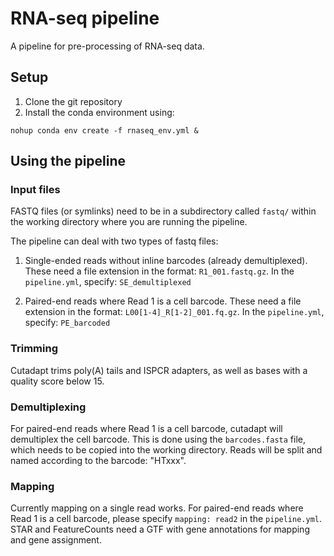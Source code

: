 # RNA-seq pipeline

A pipeline for pre-processing of RNA-seq data.

## Setup

1. Clone the git repository
2. Install the conda environment using:
```
nohup conda env create -f rnaseq_env.yml &
```

## Using the pipeline

### Input files

FASTQ files (or symlinks) need to be in a subdirectory called `fastq/` within the working directory where you are running the pipeline.

The pipeline can deal with two types of fastq files:
1. Single-ended reads without inline barcodes (already demultiplexed).
These need a file extension in the format: `R1_001.fastq.gz`.
In the `pipeline.yml`, specify: `SE_demultiplexed`

2. Paired-end reads where Read 1 is a cell barcode.
These need a file extension in the format: `L00[1-4]_R[1-2]_001.fq.gz`.
In the `pipeline.yml`, specify: `PE_barcoded`


### Trimming

Cutadapt trims poly(A) tails and ISPCR adapters, as well as bases with a quality score below 15.

### Demultiplexing

For paired-end reads where Read 1 is a cell barcode, cutadapt will demultiplex the cell barcode. 
This is done using the `barcodes.fasta` file, which needs to be copied into the working directory. 
Reads will be split and named according to the barcode: "HTxxx".

### Mapping

Currently mapping on a single read works.
For paired-end reads where Read 1 is a cell barcode, please specify `mapping: read2` in the `pipeline.yml`.
STAR and FeatureCounts need a GTF with gene annotations for mapping and gene assignment.
